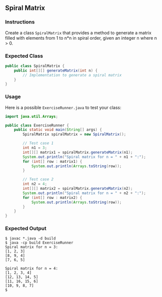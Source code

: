 ## Spiral Matrix

### Instructions

Create a class `SpiralMatrix` that provides a method to generate a matrix filled with elements from 1 to n\*n in spiral order, given an integer n where n > 0.

### Expected Class

```java
public class SpiralMatrix {
    public int[][] generateMatrix(int n) {
        // Implementation to generate a spiral matrix
    }
}
```

### Usage

Here is a possible `ExerciseRunner.java` to test your class:

```java
import java.util.Arrays;

public class ExerciseRunner {
    public static void main(String[] args) {
        SpiralMatrix spiralMatrix = new SpiralMatrix();

        // Test case 1
        int n1 = 3;
        int[][] matrix1 = spiralMatrix.generateMatrix(n1);
        System.out.println("Spiral matrix for n = " + n1 + ":");
        for (int[] row : matrix1) {
            System.out.println(Arrays.toString(row));
        }

        // Test case 2
        int n2 = 4;
        int[][] matrix2 = spiralMatrix.generateMatrix(n2);
        System.out.println("Spiral matrix for n = " + n2 + ":");
        for (int[] row : matrix2) {
            System.out.println(Arrays.toString(row));
        }
    }
}
```

### Expected Output

```shell
$ javac *.java -d build
$ java -cp build ExerciseRunner
Spiral matrix for n = 3:
[1, 2, 3]
[8, 9, 4]
[7, 6, 5]

Spiral matrix for n = 4:
[1, 2, 3, 4]
[12, 13, 14, 5]
[11, 16, 15, 6]
[10, 9, 8, 7]
$
```
